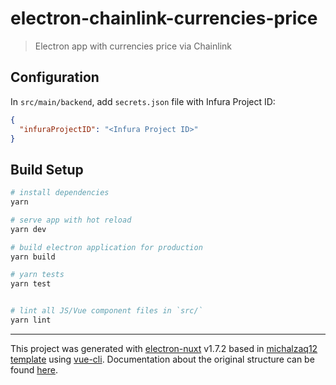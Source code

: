 # electron-chainlink-currencies-price

> Electron app with currencies price via Chainlink

## Configuration

In `src/main/backend`, add `secrets.json` file with Infura Project ID:

```json
{
  "infuraProjectID": "<Infura Project ID>"
}
```

## Build Setup

``` bash
# install dependencies
yarn

# serve app with hot reload
yarn dev

# build electron application for production
yarn build

# yarn tests
yarn test


# lint all JS/Vue component files in `src/`
yarn lint

```

---

This project was generated with [electron-nuxt](https://github.com/Unesmanet/electron-nuxt) v1.7.2 based in [michalzaq12 template](https://github.com/michalzaq12/electron-nuxt) using [vue-cli](https://github.com/vuejs/vue-cli). Documentation about the original structure can be found [here](https://github.com/michalzaq12/electron-nuxt/blob/master/README.md).
